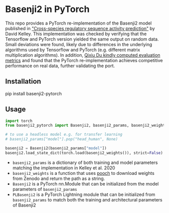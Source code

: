 # Basenji2 in PyTorch

This repo provides a PyTorch re-implementation of the Basenji2 model published in ["Cross-species regulatory sequence activity prediction"](https://doi.org/10.1371/journal.pcbi.1008050) by David Kelley. This implementation was checked by verifying that the Tensorflow and PyTorch version yielded the same output on random data. Small deviations were found, likely due to differences in the underlying algorithms used by Tensorflow and PyTorch (e.g. different matrix multiplication algorithms). In addition, [Qixiu Du kindly computed evaluation metrics](https://github.com/d-laub/basenji2-pytorch/issues/1) and found that the PyTorch re-implementation achieves competitive performance on real data, further validating the port.

## Installation

pip install basenji2-pytorch

## Usage

```python
import torch
from basenji2_pytorch import Basenji2, basenji2_params, basenji2_weights # or PLBasenji2 to also use training parameters from Kelley et al. 2020

# to use a headless model e.g. for transfer learning
# basenji2_params["model"].pop("head_human", None)

basenji2 = Basenji2(basenji2_params["model"])
basenji2.load_state_dict(torch.load(basenji2_weights()), strict=False)
```

- `basenji2_params` is a dictionary of both training and model parameters matching the implementation in Kelley et al. 2020
- `basenji2_weights` is a function that uses [pooch](https://github.com/fatiando/pooch) to download weights from Zenodo and return the path as a string.
- `Basenji2` is a PyTorch nn.Module that can be initialized from the model parameters of `basenji2_params`
- `PLBasenji2` is a PyTorch Lightning module that can be initialized from `basenji2_params` to match both the training and architectural parameters of Basenji2